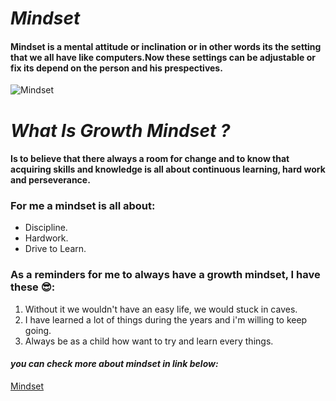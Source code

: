 # *Mindset*
#### Mindset is a mental attitude or inclination or in other words its the setting that we all have like computers.Now these settings can be adjustable or fix its depend on the person and his prespectives.
![Mindset](https://onewiththewater.org/owtwwp/wp-content/uploads/2019/11/AdobeStock_56915425-1024x704.jpeg)

# *What Is Growth Mindset ?*
#### Is to believe that there always a room for change and to know that acquiring skills and knowledge is all about continuous learning, hard work and perseverance.

### For me a mindset is all about:
* Discipline.   
* Hardwork.
* Drive to Learn.
### As a reminders for me to always have a growth mindset, I have these :sunglasses::
1. Without it we wouldn't have an easy life, we would stuck in caves.
2. I have learned a lot of things during the years and i'm willing to keep going.
3. Always be as a child how want to try and learn every things.

#### *you can check more about mindset in link below:*
[Mindset](https://en.wikipedia.org/wiki/Mindset)
